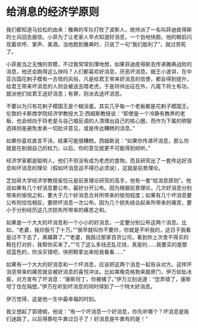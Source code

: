 # 给消息的经济学原则

我们都知道马拉松的由来：雅典的军队打败了波斯人，统帅派了一名叫菲迪皮得斯的士兵回去报信。小菲为了让老家人早点知道好消息，一个劲地快跑，他的眼前闪现着欢呼、掌声、美酒，当他跑到雅典时，只说了一句“我们胜利了”，就过劳死了。 

小菲是当之无愧的劳模，不过我常常刻薄地想，如果菲迪皮得斯去传递雅典战败的消息，他还会跑得这么快吗？人们都喜欢好消息，厌恶坏消息。据王小波讲，在中亚古国花剌子模有一古怪的风俗，凡是给君王带来好消息的信使，都会得到提升，给君王带来坏消息的人则会被送去喂老虎。于是将帅出征在外，凡麾下将士有功，就派他们给君王送好消息；有罪，则派去送坏消息。 

不要以为只有花剌子模国王是个糊涂蛋。其实几乎每一个老板都是花剌子模国王。伦敦的卡斯商学院经济学教授大卫·西姆斯教授说：“即使是一个冷静有教养的老板，也会倾向于将老是与自己唱反调的人清理出自己的核心圈，而作为下属的明智选择则是避免发表一切批评意见，或是传达糟糕的消息。” 

如果你喜欢直言不讳，结果可能很糟糕。西姆斯说：“如果你传递坏消息，那么你就是在削弱自己的权力，以后，你的意见就更不可能得到倾听。” 

经济学家都是聪明人，他们不但没有成为老虎的食物，而且研究出了一套传达好消息和坏消息的理论（假如坏消息迫不得已必须说），这就是前景理论。 

芝加哥大学经济学教授奚恺元是前景理论研究的高手，他有一套“给消息原则”。他说如果有几个好消息要公布，最好分开公布。因为根据前景理论，几次好消息分别带来的愉悦之和，要大于几个好消息合并所带来的愉悦程度；如果有几个坏消息要公布则恰恰相反，要把坏消息一次公布，因为几个损失结合起来所带来的痛苦，要小于分别经历这几次损失所带来的痛苦之和。 

如果是一个大大的坏消息和一个小小的好消息，一定要分别公布这两个消息。比如，“老婆，我炒股亏了十万。”“我早就叫你不要炒，你就是不听我的，这日子我看是过不下去了，离婚算了。”“老婆，我路过那家百货公司，看到你上次舍不得买的鞋在打对折，我帮你买来了。”“亏了这么多钱还乱花钱，真是的……我要买的是那双蓝色的，你没买错吧，快把鞋拿出来给我看看……” 

如果有一个大大的好消息和一个坏消息，应该把这两个消息一起告诉对方。这样坏消息带来的痛苦就会被好消息的喜悦冲淡。比如某晚克格勃来敲房门，伊万如坠冰窖，对方宣布了坏消息：“康斯坦丁，你被捕了。”伊万立刻说道：“您弄错了，康斯坦丁住在隔壁。”伊万在听到坏消息的同时得到了一个特大好消息。 

伊万觉得，这是他一生中最幸福的时刻。 

我又想起了郭德纲，他说：“有一个坏消息一个好消息，你先听哪个？坏消息是我们迷路了，以后得靠吃牛粪过日子了！好消息是牛粪有的是！”